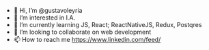 - 👋 Hi, I’m @gustavoleyria
- 👀 I’m interested in I.A.
- 🌱 I’m currently learning JS, React; ReactNativeJS, Redux, Postqres
- 💞️ I’m looking to collaborate on web development
- 📫 How to reach me https://www.linkedin.com/feed/

<!---
gustavoleyria/gustavoleyria is a ✨ special ✨ repository because its `README.md` (this file) appears on your GitHub profile.
You can click the Preview link to take a look at your changes.
--->
